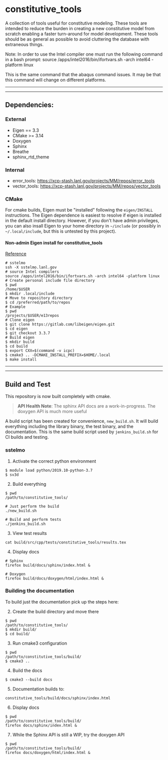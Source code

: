 # constitutive\_tools

A collection of tools useful for constitutive modeling. These tools are 
intended to reduce the burden in creating a new constitutive model from 
scratch enabling a faster turn-around for model development. These tools 
should be as general as possible to avoid cluttering the database with 
extraneous things.

Note: In order to use the Intel compiler one must run the following command 
in a bash prompt:
source /apps/intel2016/bin/ifortvars.sh -arch intel64 -platform linux

This is the same command that the abaqus command issues. It may be that 
this command will change on different platforms.

---

---

## Dependencies: 

### External
* Eigen   == 3.3
* CMake   >= 3.14
* Doxygen
* Sphinx
* Breathe
* sphinx\_rtd\_theme

### Internal
* error\_tools: https://xcp-stash.lanl.gov/projects/MM/repos/error_tools
* vector\_tools: https://xcp-stash.lanl.gov/projects/MM/repos/vector_tools

### CMake

For cmake builds, Eigen must be "installed" following the ``eigen/INSTALL``
instructions. The Eigen dependence is easiest to resolve if eigen is installed
in the default install directory.  However, if you don't have admin privileges,
you can also insall Eigen to your home directory in ``~/include`` (or possibly
in ``~/.local/include``, but this is untested by this project).

#### Non-admin Eigen install for constitutive_tools
[Reference](https://unix.stackexchange.com/questions/36871/where-should-a-local-executable-be-placed)

```
# sstelmo
ssh -X sstelmo.lanl.gov
# source Intel compilers
source /apps/intel2016/bin/ifortvars.sh -arch intel64 -platform linux
# Create personal include file directory
$ pwd
/home/$USER
$ mkdir .local/include
# Move to repository directory
$ cd /preferred/path/to/repos
# Example
$ pwd
/projects/$USER/e13repos
# Clone eigen
$ git clone https://gitlab.com/libeigen/eigen.git
$ cd eigen
$ git checkout 3.3.7
# Build eigen
$ mkdir build
$ cd build
$ export CXX=$(command -v icpc)
$ cmake3 .. -DCMAKE_INSTALL_PREFIX=$HOME/.local
$ make install
```

---

---

## Build and Test

This repository is now built completely with cmake.

> **API Health Note**: The sphinx API docs are a work-in-progress. The doxygen
> API is much more useful

A build script has been created for convenience, ``new_build.sh``. It will build
everything including the library binary, the test binary, and the documentation.
This is the same build script used by ``jenkins_build.sh`` for CI builds and
testing.

### sstelmo

1) Activate the correct python environment
```
$ module load python/2019.10-python-3.7 
$ sv3d
```

2) Build everything
```
$ pwd
/path/to/constitutive_tools/

# Just perform the build
./new_build.sh

# Build and perform tests
./jenkins_build.sh
```

3) View test results
```
cat build/src/cpp/tests/constitutive_tools/results.tex
```

4) Display docs

```
# Sphinx
firefox build/docs/sphinx/index.html &

# Doxygen
firefox build/docs/doxygen/html/index.html &
```

### Building the documentation

To build just the documentation pick up the steps here:

2) Create the build directory and move there

```
$ pwd
/path/to/constitutive_tools/
$ mkdir build/
$ cd build/
```

3) Run cmake3 configuration

```
$ pwd
/path/to/constitutive_tools/build/
$ cmake3 ..
```

4) Build the docs

```
$ cmake3 --build docs
```

5) Documentation builds to: 

```
constitutive_tools/build/docs/sphinx/index.html
```

6) Display docs

```
$ pwd
/path/to/constitutive_tools/build/
firefox docs/sphinx/index.html &
```

7) While the Sphinx API is still a WIP, try the doxygen API

```
$ pwd
/path/to/constitutive_tools/build/
firefox docs/doxygen/html/index.html &
```

